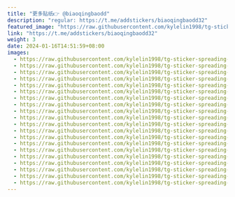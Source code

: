 ```yaml
---
title: "更多贴纸👉 @biaoqingbaodd"
description: "regular: https://t.me/addstickers/biaoqingbaodd32"
featured_image: "https://raw.githubusercontent.com/kylelin1998/tg-sticker-spreading-worldwide-images/main/img/376c90a7-cc58-4355-b9b7-3f5b5167c92a.jpg"
link: "https://t.me/addstickers/biaoqingbaodd32"
weight: 3
date: 2024-01-16T14:51:59+08:00
images:
  - https://raw.githubusercontent.com/kylelin1998/tg-sticker-spreading-worldwide-images/main/img/376c90a7-cc58-4355-b9b7-3f5b5167c92a.jpg
  - https://raw.githubusercontent.com/kylelin1998/tg-sticker-spreading-worldwide-images/main/img/6b2aa7be-9bcb-4341-bd5d-4ec3a7a8df7f.jpg
  - https://raw.githubusercontent.com/kylelin1998/tg-sticker-spreading-worldwide-images/main/img/55a23670-c50a-4e24-b88d-00a6196a4e2d.jpg
  - https://raw.githubusercontent.com/kylelin1998/tg-sticker-spreading-worldwide-images/main/img/a1517795-d372-4654-8cbe-7932f55d4328.jpg
  - https://raw.githubusercontent.com/kylelin1998/tg-sticker-spreading-worldwide-images/main/img/3043a510-5a07-4097-923c-c5c533b47a03.jpg
  - https://raw.githubusercontent.com/kylelin1998/tg-sticker-spreading-worldwide-images/main/img/0c4b33e8-a89f-417d-b67b-f772ea662ebb.jpg
  - https://raw.githubusercontent.com/kylelin1998/tg-sticker-spreading-worldwide-images/main/img/213cbb73-1072-455a-a711-bc159ccebf2e.jpg
  - https://raw.githubusercontent.com/kylelin1998/tg-sticker-spreading-worldwide-images/main/img/94e62949-ff77-422c-bb3c-ef3ccdba1e63.jpg
  - https://raw.githubusercontent.com/kylelin1998/tg-sticker-spreading-worldwide-images/main/img/16811c5c-efe3-47a0-814a-2b5e0fddc628.jpg
  - https://raw.githubusercontent.com/kylelin1998/tg-sticker-spreading-worldwide-images/main/img/a0ff4112-6b17-4bb0-b806-8ec0ea988fce.jpg
  - https://raw.githubusercontent.com/kylelin1998/tg-sticker-spreading-worldwide-images/main/img/b8dd10e8-94b7-4b26-807b-4f76fb963b2f.jpg
  - https://raw.githubusercontent.com/kylelin1998/tg-sticker-spreading-worldwide-images/main/img/87c4b35b-698c-4fa7-8ddd-5367215c59f9.jpg
  - https://raw.githubusercontent.com/kylelin1998/tg-sticker-spreading-worldwide-images/main/img/656e17a8-5546-4677-8af6-066fac50c949.jpg
  - https://raw.githubusercontent.com/kylelin1998/tg-sticker-spreading-worldwide-images/main/img/79248ff9-12f0-4484-9231-64143d7300c5.jpg
  - https://raw.githubusercontent.com/kylelin1998/tg-sticker-spreading-worldwide-images/main/img/3dea0ac3-88d6-429e-ab02-00ad3ac1f6f7.jpg
  - https://raw.githubusercontent.com/kylelin1998/tg-sticker-spreading-worldwide-images/main/img/c6ca26c8-acd0-4688-9a41-dfe159559fdc.jpg
  - https://raw.githubusercontent.com/kylelin1998/tg-sticker-spreading-worldwide-images/main/img/b5d32fd6-012b-49ad-819f-ee0b2f9149df.jpg
  - https://raw.githubusercontent.com/kylelin1998/tg-sticker-spreading-worldwide-images/main/img/13f56a9f-9d3d-437d-89d8-0c81889edcac.jpg
  - https://raw.githubusercontent.com/kylelin1998/tg-sticker-spreading-worldwide-images/main/img/cefaff3e-a7c9-4d4c-8b14-d0937eb222b4.jpg
  - https://raw.githubusercontent.com/kylelin1998/tg-sticker-spreading-worldwide-images/main/img/d20c240d-dd14-4189-b8e0-0a94114d610d.jpg
---
```

